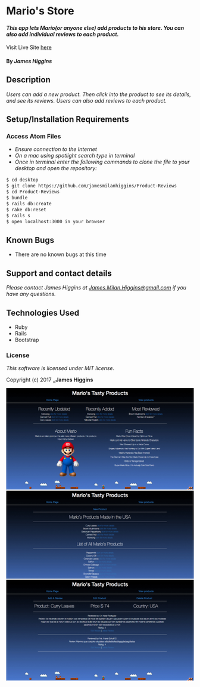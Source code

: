 # Mario's Store

#### _This app lets Mario(or anyone else) add products to his store. You can also add individual reviews to each product._

Visit Live Site [here](https://super-mario-store.herokuapp.com/)

#### By _**James Higgins**_

## Description

_Users can add a new product. Then click into the product to see its details, and see its reviews. Users can also add reviews to each product._

## Setup/Installation Requirements

### Access Atom Files

* _Ensure connection to the Internet_
* _On a mac using spotlight search type in terminal_
* _Once in terminal enter the following commands to clone the file to your desktop and open the repository:_
```
$ cd desktop
$ git clone https://github.com/jamesmilanhiggins/Product-Reviews
$ cd Product-Reviews
$ bundle
$ rails db:create
$ rake db:reset
$ rails s
$ open localhost:3000 in your browser
```

## Known Bugs

* There are no known bugs at this time


## Support and contact details

_Please contact James Higgins at James.Milan.Higgins@gmail.com if you have any questions._

## Technologies Used

* Ruby
* Rails
* Bootstrap

### License

*This software is licensed under MIT license.*

Copyright (c) 2017 **_James Higgins**

![Homepage](app/assets/images/Homepage.png)
![List of Products](app/assets/images/Products-List.png)
![Review List](app/assets/images/review-list.png)
